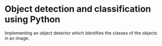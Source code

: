 # Object detection and classification using Python
 Implementing an object detector which identifies the classes of the objects in an image.
